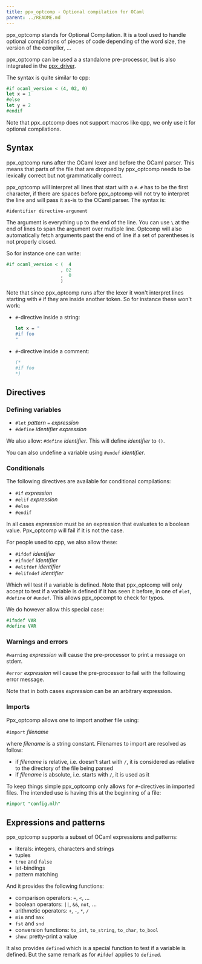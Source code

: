 ```yaml
---
title: ppx_optcomp - Optional compilation for OCaml
parent: ../README.md
---
```


ppx\_optcomp stands for Optional Compilation. It is a tool used to
handle optional compilations of pieces of code depending of the word
size, the version of the compiler, ...

ppx\_optcomp can be used a a standalone pre-processor, but is also
integrated in the
[ppx\_driver](https://github.com/janestreet/ppx_driver).

The syntax is quite similar to cpp:

```ocaml
#if ocaml_version < (4, 02, 0)
let x = 1
#else
let y = 2
#endif
```

Note that ppx\_optcomp does not support macros like cpp, we only use
it for optional compilations.

Syntax
------

ppx\_optcomp runs after the OCaml lexer and before the OCaml
parser. This means that parts of the file that are dropped by
ppx\_optcomp needs to be lexically correct but not grammatically
correct.

ppx\_optcomp will interpret all lines that start with a `#`. `#` has
to be the first character, if there are spaces before ppx\_optcomp
will not try to interpret the line and will pass it as-is to the OCaml
parser. The syntax is:

```
#identifier directive-argument
```

The argument is everything up to the end of the line. You can use `\`
at the end of lines to span the argument over multiple line. Optcomp
will also automatically fetch arguments past the end of line if a set 
of parentheses is not properly closed.

So for instance one can write:

```ocaml
#if ocaml_version < (  4
                    , 02
                    ,  0
                    )
```

Note that since ppx\_optcomp runs after the lexer it won't interpret
lines starting with `#` if they are inside another token. So for
instance these won't work:

* `#`-directive inside a string:

    ```ocaml
    let x = "
    #if foo
    "
    ```

* `#`-directive inside a comment:

    ```ocaml
    (*
    #if foo
    *)
    ```

Directives
----------

### Defining variables

- `#let` _pattern_ `=` _expression_
- `#define` _identifier_ _expression_

We also allow: `#define` _identifier_. This will define _identifier_
to `()`.

You can also undefine a variable using `#undef` _identifier_.

### Conditionals

The following directives are available for conditional compilations:

- `#if` _expression_
- `#elif` _expression_
- `#else`
- `#endif`

In all cases _expression_ must be an expression that evaluates to a
boolean value. Ppx\_optcomp will fail if it is not the case.

For people used to cpp, we also allow these:

- `#ifdef` _identifier_
- `#ifndef` _identifier_
- `#elifdef` _identifier_
- `#elifndef` _identifier_

Which will test if a variable is defined. Note that ppx\_optcomp will
only accept to test if a variable is defined if it has seen it before,
in one of `#let`, `#define` or `#undef`. This allows ppx\_opcompt to
check for typos.

We do however allow this special case:

```ocaml
#ifndef VAR
#define VAR
```

### Warnings and errors

`#warning` _expression_ will cause the pre-processor to print a
message on stderr.

`#error` _expression_ will cause the pre-processor to fail with the
following error message.

Note that in both cases _expression_ can be an arbitrary expression.

### Imports

Ppx\_optcomp allows one to import another file using:

`#import` _filename_

where _filename_ is a string constant. Filenames to import are
resolved as follow:

- if _filename_ is relative, i.e. doesn't start with `/`, it is
  considered as relative to the directory of the file being parsed
- if _filename_ is absolute, i.e. starts with `/`, it is used as it

To keep things simple ppx\_optcomp only allows for `#`-directives in
imported files. The intended use is having this at the beginning of a
file:

```ocaml
#import "config.mlh"
```

Expressions and patterns
------------------------

ppx\_optcomp supports a subset of OCaml expressions and patterns:

- literals: integers, characters and strings
- tuples
- `true` and `false`
- let-bindings
- pattern matching

And it provides the following functions:

- comparison operators: `=`, `<`, ...
- boolean operators: `||`, `&&`, `not`, ...
- arithmetic operators: `+`, `-`, `*`, `/`
- `min` and `max`
- `fst` and `snd`
- conversion functions: `to_int`, `to_string`, `to_char`, `to_bool`
- `show`: pretty-print a value

It also provides `defined` which is a special function to test if a
variable is defined. But the same remark as for `#ifdef` applies to
`defined`.
